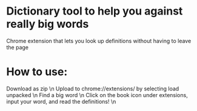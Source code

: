 # Dictionary tool to help you against really big words
Chrome extension that lets you look up definitions without having to leave the page

# How to use:
Download as zip \n
Upload to chrome://extensions/ by selecting load unpacked \n
Find a big word \n
Click on the book icon under extensions, input your word, and read the definitions! \n
